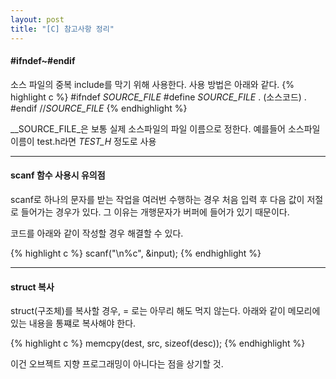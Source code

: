 ```yaml
---
layout: post
title: "[C] 참고사항 정리"
---
```

#### #ifndef~#endif
소스 파일의 중복 include를 막기 위해 사용한다. 사용 방법은 아래와 같다.
{% highlight c %}
#ifndef _SOURCE_FILE_
#define _SOURCE_FILE_
.
(소스코드)
.
#endif //_SOURCE_FILE_
{% endhighlight %}

__SOURCE_FILE_은 보통 실제 소스파일의 파일 이름으로 정한다.
예를들어 소스파일 이름이 test.h라면 _TEST_H_ 정도로 사용

---
#### scanf 함수 사용시 유의점
scanf로 하나의 문자를 받는 작업을 여러번 수행하는 경우 처음 입력 후 다음 값이 저절로 들어가는 경우가 있다.
그 이유는 개행문자가 버퍼에 들어가 있기 때문이다.

코드를 아래와 같이 작성할 경우 해결할 수 있다.

{% highlight c %}
scanf("\n%c", &input);
{% endhighlight %}

---
#### struct 복사
struct(구조체)를 복사할 경우, = 로는 아무리 해도 먹지 않는다.
아래와 같이 메모리에 있는 내용을 통쨰로 복사해야 한다.

{% highlight c %}
memcpy(dest, src, sizeof(desc));
{% endhighlight %}

이건 오브젝트 지향 프로그래밍이 아니다는 점을 상기할 것.